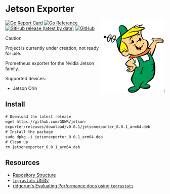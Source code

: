 Jetson Exporter
===============

<div align="flex">
    <img align="right" src="./assets/elroy_jetson.webp" width="40%" alt="Elroy Jetson">
</div>

[![Go Report Card](https://goreportcard.com/badge/github.com/GDWR/jetson-exporter)](https://goreportcard.com/report/github.com/GDWR/jetson-exporter)
[![Go Reference](https://pkg.go.dev/badge/github.com/GDWR/jetson-exporter.svg)](https://pkg.go.dev/github.com/GDWR/jetson-exporter)
[![GitHub release (latest by date)](https://img.shields.io/github/v/release/GDWR/jetson-exporter)](https://github.com/GDWR/jetson_exporter/releases)
[![GitHub](https://img.shields.io/github/license/GDWR/jetson-exporter)](https://github.com/GDWR/jetson_exporter/blob/main/LICENSE)

> [!CAUTION]
> Project is currently under creation, not ready for use.

Prometheus exporter for the Nvidia Jetson family.

Supported devices:
- Jetson Orin

## Install

```shell
# Download the latest release
wget https://github.com/GDWR/jetson-exporter/releases/download/v0.0.1/jetsonexporter_0.0.1_arm64.deb
# Install the package
sudo dpkg -i jetsonexporter_0.0.1_arm64.deb
# Clean up
rm jetsonexporter_0.0.1_arm64.deb
```


Resources
---------
* [Repository Structure](https://github.com/golang-standards/project-layout)
* [`tegrastats` Utility](https://docs.nvidia.com/drive/drive-os-5.2.0.0L/drive-os/index.html#page/DRIVE_OS_Linux_SDK_Development_Guide/Utilities/util_tegrastats.html)
* [ridgerun's Evaluating Performance docs using `tegrastats`](https://developer.ridgerun.com/wiki/index.php/Xavier/JetPack_5.0.2/Performance_Tuning/Evaluating_Performance)